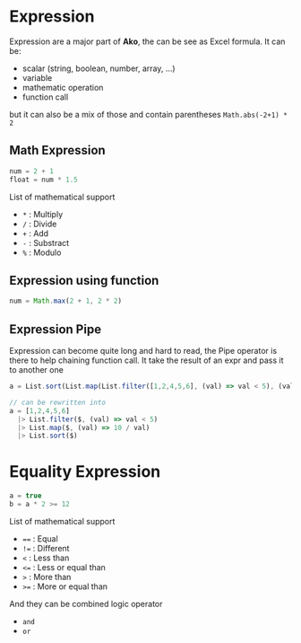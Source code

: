 # Expression

Expression are a major part of **Ako**, the can be see as Excel formula.
It can be:
* scalar (string, boolean, number, array, ...)
* variable
* mathematic operation
* function call

but it can also be a mix of those and contain parentheses `Math.abs(-2+1) * 2`

## Math Expression
```js
num = 2 + 1
float = num * 1.5
```

List of mathematical support
* `*` : Multiply
* `/` : Divide
* `+` : Add
* `-` : Substract
* `%` : Modulo

## Expression using function
```js
num = Math.max(2 + 1, 2 * 2)
```

## Expression Pipe
Expression can become quite long and hard to read, the Pipe operator is there to help chaining function call. It take the result of an expr and pass it to another one

```js
a = List.sort(List.map(List.filter([1,2,4,5,6], (val) => val < 5), (val) => 10 / val))

// can be rewritten into
a = [1,2,4,5,6]
  |> List.filter($, (val) => val < 5)
  |> List.map($, (val) => 10 / val)
  |> List.sort($)
```

# Equality Expression
```js
a = true
b = a * 2 >= 12
```

List of mathematical support
* `==` : Equal
* `!=` : Different
* `<` : Less than
* `<=` : Less or equal than
* `>` : More than
* `>=` : More or equal than

And they can be combined logic operator
* `and`
* `or`
